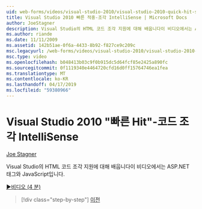 ```yaml
---
uid: web-forms/videos/visual-studio-2010/visual-studio-2010-quick-hit-snippets-intellisense
title: Visual Studio 2010 빠른 적중-조각 IntelliSense | Microsoft Docs
author: JoeStagner
description: Visual Studio의 HTML 코드 조각 지원에 대해 배웁니다이 비디오에서는 ASP.NET 태그와 JavaScript입니다.
ms.author: riande
ms.date: 11/11/2009
ms.assetid: 142b51ae-0f6a-4433-8b92-f827ce9c209c
msc.legacyurl: /web-forms/videos/visual-studio-2010/visual-studio-2010-quick-hit-snippets-intellisense
msc.type: video
ms.openlocfilehash: b048413b03c9f0b915dc5d64fcf85e2425a890fc
ms.sourcegitcommit: 0f1119340e4464720cfd16d0ff15764746ea1fea
ms.translationtype: MT
ms.contentlocale: ko-KR
ms.lasthandoff: 04/17/2019
ms.locfileid: "59380966"
---
```

# <a name="visual-studio-2010-quick-hit---snippets-intellisense"></a>Visual Studio 2010 "빠른 Hit"-코드 조각 IntelliSense

[Joe Stagner](https://github.com/JoeStagner)

Visual Studio의 HTML 코드 조각 지원에 대해 배웁니다이 비디오에서는 ASP.NET 태그와 JavaScript입니다.

[&#9654;비디오 (4 분)](https://channel9.msdn.com/Blogs/ASP-NET-Site-Videos/visual-studio-2010-quick-hit-snippets-intellisense)

> [!div class="step-by-step"]
> [이전](visual-studio-2010-quick-hit-websites-instead-of-web-projects.md)
